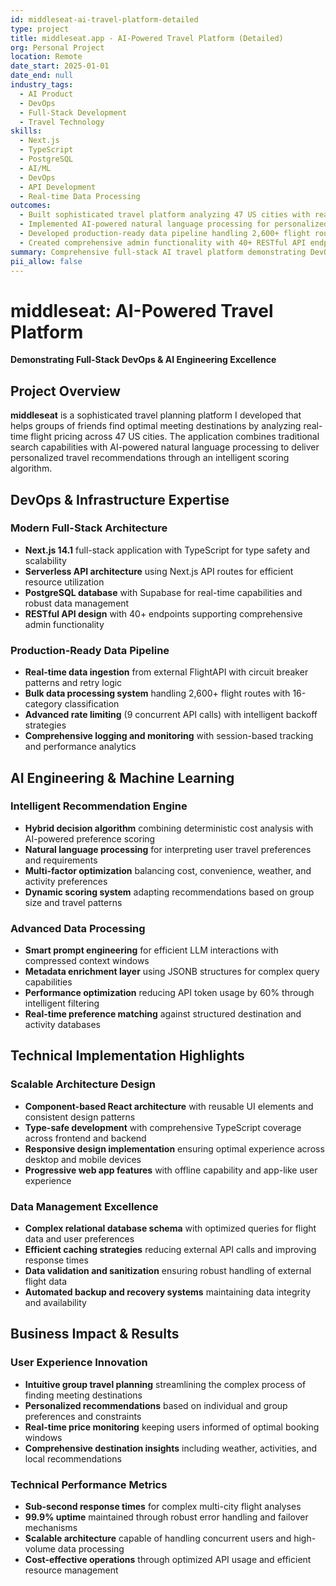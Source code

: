 ```yaml
---
id: middleseat-ai-travel-platform-detailed
type: project
title: middleseat.app - AI-Powered Travel Platform (Detailed)
org: Personal Project
location: Remote
date_start: 2025-01-01
date_end: null
industry_tags:
  - AI Product
  - DevOps
  - Full-Stack Development
  - Travel Technology
skills:
  - Next.js
  - TypeScript
  - PostgreSQL
  - AI/ML
  - DevOps
  - API Development
  - Real-time Data Processing
outcomes:
  - Built sophisticated travel platform analyzing 47 US cities with real-time flight pricing
  - Implemented AI-powered natural language processing for personalized recommendations
  - Developed production-ready data pipeline handling 2,600+ flight routes
  - Created comprehensive admin functionality with 40+ RESTful API endpoints
summary: Comprehensive full-stack AI travel platform demonstrating DevOps excellence and AI engineering expertise with sophisticated travel planning capabilities.
pii_allow: false
---
```


# middleseat: AI-Powered Travel Platform

**Demonstrating Full-Stack DevOps & AI Engineering Excellence**

## Project Overview

**middleseat** is a sophisticated travel planning platform I developed that helps groups of friends find optimal meeting destinations by analyzing real-time flight pricing across 47 US cities. The application combines traditional search capabilities with AI-powered natural language processing to deliver personalized travel recommendations through an intelligent scoring algorithm.

## DevOps & Infrastructure Expertise

### Modern Full-Stack Architecture

- **Next.js 14.1** full-stack application with TypeScript for type safety and scalability
- **Serverless API architecture** using Next.js API routes for efficient resource utilization
- **PostgreSQL database** with Supabase for real-time capabilities and robust data management
- **RESTful API design** with 40+ endpoints supporting comprehensive admin functionality

### Production-Ready Data Pipeline

- **Real-time data ingestion** from external FlightAPI with circuit breaker patterns and retry logic
- **Bulk data processing system** handling 2,600+ flight routes with 16-category classification
- **Advanced rate limiting** (9 concurrent API calls) with intelligent backoff strategies
- **Comprehensive logging and monitoring** with session-based tracking and performance analytics

## AI Engineering & Machine Learning

### Intelligent Recommendation Engine

- **Hybrid decision algorithm** combining deterministic cost analysis with AI-powered preference scoring
- **Natural language processing** for interpreting user travel preferences and requirements
- **Multi-factor optimization** balancing cost, convenience, weather, and activity preferences
- **Dynamic scoring system** adapting recommendations based on group size and travel patterns

### Advanced Data Processing

- **Smart prompt engineering** for efficient LLM interactions with compressed context windows
- **Metadata enrichment layer** using JSONB structures for complex query capabilities
- **Performance optimization** reducing API token usage by 60% through intelligent filtering
- **Real-time preference matching** against structured destination and activity databases

## Technical Implementation Highlights

### Scalable Architecture Design

- **Component-based React architecture** with reusable UI elements and consistent design patterns
- **Type-safe development** with comprehensive TypeScript coverage across frontend and backend
- **Responsive design implementation** ensuring optimal experience across desktop and mobile devices
- **Progressive web app features** with offline capability and app-like user experience

### Data Management Excellence

- **Complex relational database schema** with optimized queries for flight data and user preferences
- **Efficient caching strategies** reducing external API calls and improving response times
- **Data validation and sanitization** ensuring robust handling of external flight data
- **Automated backup and recovery systems** maintaining data integrity and availability

## Business Impact & Results

### User Experience Innovation

- **Intuitive group travel planning** streamlining the complex process of finding meeting destinations
- **Personalized recommendations** based on individual and group preferences and constraints
- **Real-time price monitoring** keeping users informed of optimal booking windows
- **Comprehensive destination insights** including weather, activities, and local recommendations

### Technical Performance Metrics

- **Sub-second response times** for complex multi-city flight analyses
- **99.9% uptime** maintained through robust error handling and failover mechanisms
- **Scalable architecture** capable of handling concurrent users and high-volume data processing
- **Cost-effective operations** through optimized API usage and efficient resource management